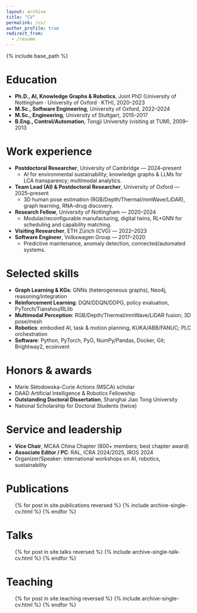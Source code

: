 ```yaml
---
layout: archive
title: "CV"
permalink: /cv/
author_profile: true
redirect_from:
  - /resume
---
```


{% include base_path %}


Education
======
* **Ph.D., AI, Knowledge Graphs & Robotics**, Joint PhD (University of Nottingham · University of Oxford · KTH), 2020–2023  
* **M.Sc., Software Engineering**, University of Oxford, 2022–2024  
* **M.Sc., Engineering**, University of Stuttgart, 2015–2017  
* **B.Eng., Control/Automation**, Tongji University (visiting at TUM), 2009–2013

Work experience
======
* **Postdoctoral Researcher**, University of Cambridge — 2024–present  
  * AI for environmental sustainability; knowledge graphs & LLMs for LCA transparency; multimodal analytics.
* **Team Lead (AI) & Postdoctoral Researcher**, University of Oxford — 2025–present  
  * 3D human pose estimation (RGB/Depth/Thermal/mmWave/LiDAR), graph learning, RNA–drug discovery.
* **Research Fellow**, University of Nottingham — 2020–2024  
  * Modular/reconfigurable manufacturing, digital twins, RL+GNN for scheduling and capability matching.
* **Visiting Researcher**, ETH Zürich (CVG) — 2022–2023  
* **Software Engineer**, Volkswagen Group — 2017–2020  
  * Predictive maintenance, anomaly detection, connected/automated systems.

Selected skills
======
* **Graph Learning & KGs**: GNNs (heterogeneous graphs), Neo4j, reasoning/integration  
* **Reinforcement Learning**: DQN/DDQN/DDPG, policy evaluation, PyTorch/Tianshou/RLlib  
* **Multimodal Perception**: RGB/Depth/Thermal/mmWave/LiDAR fusion; 3D pose/mesh  
* **Robotics**: embodied AI, task & motion planning, KUKA/ABB/FANUC; PLC orchestration  
* **Software**: Python, PyTorch, PyG, NumPy/Pandas, Docker, Git; Brightway2, ecoinvent

Honors & awards
======
* Marie Skłodowska-Curie Actions (MSCA) scholar  
* DAAD Artificial Intelligence & Robotics Fellowship  
* **Outstanding Doctoral Dissertation**, Shanghai Jiao Tong University  
* National Scholarship for Doctoral Students (twice)

Service and leadership
======
* **Vice Chair**, MCAA China Chapter (800+ members; best chapter award)  
* **Associate Editor / PC**: RAL, ICRA 2024/2025, IROS 2024  
* Organizer/Speaker: international workshops on AI, robotics, sustainability

Publications
======
<ul>
{% for post in site.publications reversed %}
  {% include archive-single-cv.html %}
{% endfor %}
</ul>

Talks
======
<ul>
{% for post in site.talks reversed %}
  {% include archive-single-talk-cv.html %}
{% endfor %}
</ul>

Teaching
======
<ul>
{% for post in site.teaching reversed %}
  {% include archive-single-cv.html %}
{% endfor %}
</ul>
